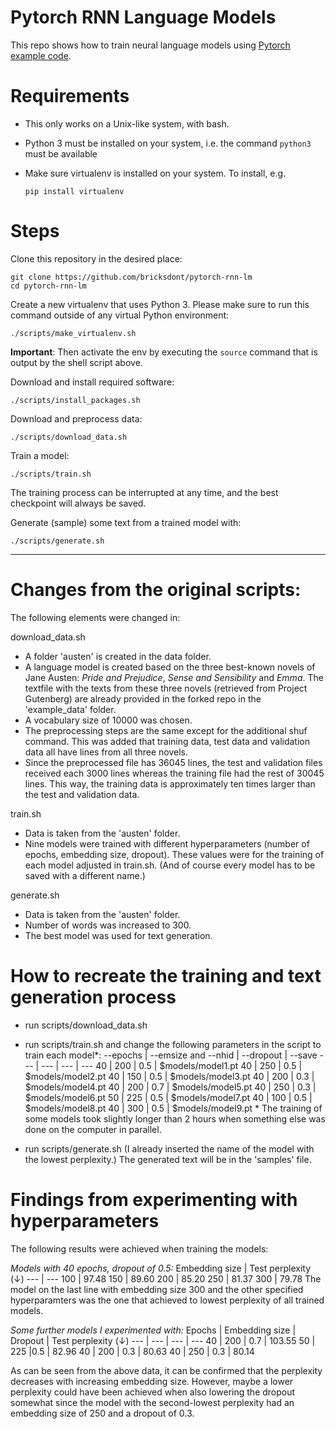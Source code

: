 # Pytorch RNN Language Models

This repo shows how to train neural language models using [Pytorch example code](https://github.com/pytorch/examples/tree/master/word_language_model).

# Requirements

- This only works on a Unix-like system, with bash.
- Python 3 must be installed on your system, i.e. the command `python3` must be available
- Make sure virtualenv is installed on your system. To install, e.g.

    `pip install virtualenv`

# Steps

Clone this repository in the desired place:

    git clone https://github.com/bricksdont/pytorch-rnn-lm
    cd pytorch-rnn-lm

Create a new virtualenv that uses Python 3. Please make sure to run this command outside of any virtual Python environment:

    ./scripts/make_virtualenv.sh

**Important**: Then activate the env by executing the `source` command that is output by the shell script above.

Download and install required software:

    ./scripts/install_packages.sh

Download and preprocess data:

    ./scripts/download_data.sh

Train a model:

    ./scripts/train.sh

The training process can be interrupted at any time, and the best checkpoint will always be saved.

Generate (sample) some text from a trained model with:

    ./scripts/generate.sh

___

# Changes from the original scripts:

The following elements were changed in:

download_data.sh
- A folder 'austen' is created in the data folder.
- A language model is created based on the three best-known novels of Jane Austen: _Pride and Prejudice_, _Sense and Sensibility_ and _Emma_. The textfile with the texts from these three novels (retrieved from Project Gutenberg) are already provided in the forked repo in the 'example_data' folder.
- A vocabulary size of 10000 was chosen.
- The preprocessing steps are the same except for the additional shuf command. This was added that training data, test data and validation data all have lines from all three novels.
- Since the preprocessed file has 36045 lines, the test and validation files received each 3000 lines whereas the training file had the rest of 30045 lines. This way, the training data is approximately ten times larger than the test and validation data.

train.sh
- Data is taken from the 'austen' folder.
- Nine models were trained with different hyperparameters (number of epochs, embedding size, dropout). These values were for the training of each model adjusted in train.sh. (And of course every model has to be saved with a different name.)

generate.sh
- Data is taken from the 'austen' folder.
- Number of words was increased to 300.
- The best model was used for text generation.

# How to recreate the training and text generation process
- run scripts/download_data.sh
- run scripts/train.sh and change the following parameters in the script to train each model*:
--epochs | --emsize and --nhid | --dropout | --save
--- | --- | --- | ---
40 | 200 | 0.5 | $models/model1.pt
40 | 250 | 0.5 | $models/model2.pt
40 | 150 | 0.5 | $models/model3.pt
40 | 200 | 0.3 | $models/model4.pt
40 | 200 | 0.7 | $models/model5.pt
40 | 250 | 0.3 | $models/model6.pt
50 | 225 | 0.5 | $models/model7.pt
40 | 100 | 0.5 | $models/model8.pt
40 | 300 | 0.5 | $models/model9.pt
\* The training of some models took slightly longer than 2 hours when something else was done on the computer in parallel.


- run scripts/generate.sh (I already inserted the name of the model with the lowest perplexity.) The generated text will be in the 'samples' file.

# Findings from experimenting with hyperparameters

The following results were achieved when training the models:

_Models with 40 epochs, dropout of 0.5:_
Embedding size | Test perplexity (↓)
--- | ---
100 | 97.48
150 | 89.60
200 | 85.20
250 | 81.37
300 | 79.78
The model on the last line with embedding size 300 and the other specified hyperparamters was the one that achieved to lowest perplexity of all trained models.

_Some further models I experimented with:_
Epochs | Embedding size | Dropout | Test perplexity (↓)
--- | --- | --- | ---
40 | 200 | 0.7 | 103.55
50 | 225 |0.5 | 82.96
40 | 200 | 0.3 | 80.63
40 | 250 | 0.3 | 80.14

As can be seen from the above data, it can be confirmed that the perplexity decreases with increasing embedding size. However, maybe a lower perplexity could have been achieved when also lowering the dropout somewhat since the model with the second-lowest perplexity had an embedding size of 250 and a dropout of 0.3.
